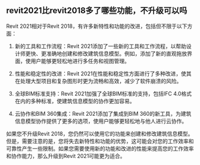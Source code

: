 ## revit2021比revit2018多了哪些功能，不升级可以吗
Revit 2021相对于Revit 2018，有许多新特性和功能的改进，包括但不限于以下方面：

1. 新的工具和工作流程：Revit 2021添加了一些新的工具和工作流程，以帮助设计师更快、更准确地创建和修改建筑信息模型。例如，添加了新的直观拖放界面，使用户能够更轻松地进行多任务和视图管理。

2. 性能和稳定性的改进：Revit 2021在性能和稳定性方面进行了多种改进，使其在处理大型项目和复杂图形时更为流畅和高效，减少了软件崩溃的风险。

3. 全球BIM标准支持：Revit 2021加强了全球BIM标准的支持，包括IFC 4.0格式在内的多种标准，使建筑信息模型的协作更加容易。

4. 云协作和BIM 360集成：Revit 2021添加了集成到BIM 360的新工具，为建筑信息模型协作提供了更多的选项，使用户能够更轻松地与他人进行云协作。

如果您不升级Revit 2018，您仍然可以使用它的功能来创建和修改建筑信息模型。但是，需要注意的是，您将失去新特性和功能的优势，这可能会对您的工作效率和可靠性产生一些限制。如果您需要使用新的功能和改进的性能来提高您的工作效率和协作能力，那么升级到Revit 2021可能更为适合。
